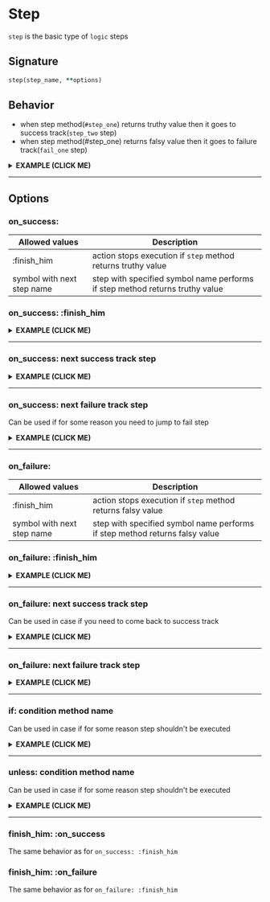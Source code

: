 # Step

`step` is the basic type of `logic` steps

## Signature

```ruby
step(step_name, **options)
```

## Behavior

 - when step method(`#step_one`) returns truthy value then it goes to success track(`step_two` step)
 - when step method(#step_one) returns falsy value then it goes to failure track(`fail_one` step)

<details><summary><b>EXAMPLE (CLICK ME)</b></summary>
<p>

  ```ruby
    require 'decouplio'

    class SomeAction < Decouplio::Action
      logic do
        step :step_one
        fail :fail_one
        step :step_two
      end

      def step_one(param_for_step_one:, **)
        param_for_step_one
      end

      def fail_one(**)
        ctx[:action_failed] = true
      end

      def step_two(**)
        ctx[:result] = 'Success'
      end
    end

    success_action = SomeAction.call(param_for_step_one: true)
    failure_action = SomeAction.call(param_for_step_one: false)

    success_action # =>
    # Result: success

    # Railway Flow:
    #   step_one -> step_two

    # Context:
    #   {:param_for_step_one=>true, :result=>"Success"}

    # Errors:
    #   {}

    failure_action # =>
    # Result: failure

    # Railway Flow:
    #   step_one -> fail_one

    # Context:
    #   {:param_for_step_one=>false, :action_failed=>true}

    # Errors:
    #   {}
  ```

  ```mermaid
    flowchart LR
        A(start)-->B(step_one);
        B(step_one)-->|success track|C(step_two);
        B(step_one)-->|failure track|D(fail_one);
        C(step_two)-->|success track|E(finish_success);
        D(fail_one)-->|failure track|F(finish_failure);
  ```

</p>
</details>

***

## Options

### on_success:
|Allowed values|Description|
|-|-|
|:finish_him|action stops execution if `step` method returns truthy value|
|symbol with next step name|step with specified symbol name performs if step method returns truthy value|

### on_success: :finish_him

<details><summary><b>EXAMPLE (CLICK ME)</b></summary>
<p>

  ```ruby
    require 'decouplio'

    class SomeActionOnSuccessFinishHim < Decouplio::Action
      logic do
        step :step_one, on_success: :finish_him
        fail :fail_one
        step :step_two
      end

      def step_one(param_for_step_one:, **)
        param_for_step_one
      end

      def fail_one(**)
        ctx[:action_failed] = true
      end

      def step_two(**)
        ctx[:result] = 'Success'
      end
    end

    success_action = SomeActionOnSuccessFinishHim.call(param_for_step_one: true)
    failure_action = SomeActionOnSuccessFinishHim.call(param_for_step_one: false)
    success_action # =>
    # Result: success

    # Railway Flow:
    #   step_one

    # Context:
    #   {:param_for_step_one=>true}

    # Errors:
    #   {}

    failure_action # =>
    # Result: failure

    # Railway Flow:
    #   step_one -> fail_one

    # Context:
    #   {:param_for_step_one=>false, :action_failed=>true}

    # Errors:
    #   {}
  ```

  ```mermaid
  flowchart LR
      1(start)-->2(step_one);
      2(step_one)-->|success track|3(finish_success);
      2(step_one)-->|failure track|4(fail_one);
      4(fail_one)-->|failure track|5(finish_failure);
  ```
</p>
</details>

***

### on_success: next success track step

<details><summary><b>EXAMPLE (CLICK ME)</b></summary>
<p>

  ```ruby
    require 'decouplio'

    class SomeActionOnSuccessToSuccessTrack < Decouplio::Action
      logic do
        step :step_one, on_success: :step_three
        fail :fail_one
        step :step_two
        step :step_three
      end

      def step_one(param_for_step_one:, **)
        param_for_step_one
      end

      def fail_one(**)
        ctx[:action_failed] = true
      end

      def step_two(**)
        ctx[:step_two] = 'Success'
      end

      def step_three(**)
        ctx[:result] = 'Result'
      end
    end

    success_action = SomeActionOnSuccessToSuccessTrack.call(param_for_step_one: true)
    failure_action = SomeActionOnSuccessToSuccessTrack.call(param_for_step_one: false)
    success_action # =>
    # Result: success

    # Railway Flow:
    #   step_one -> step_three

    # Context:
    #   {:param_for_step_one=>true, :result=>"Result"}

    # Errors:
    #   {}

    failure_action # =>
    # Result: failure

    # Railway Flow:
    #   step_one -> fail_one

    # Context:
    #   {:param_for_step_one=>false, :action_failed=>true}

    # Errors:
    #   {}
  ```

  ```mermaid
  flowchart LR
      A(start)-->B(step_one);
      B(step_one)-->|success track|C(step_three);
      B(step_one)-->|failure track|D(fail_one);
      C(step_three)-->|success track|E(finish_success);
      D(fail_one)-->|failure track|F(finish_failure);
  ```

</p>
</details>

***

### on_success: next failure track step

Can be used if for some reason you need to jump to fail step

<details><summary><b>EXAMPLE (CLICK ME)</b></summary>
<p>

  ```ruby
    require 'decouplio'

    class SomeActionOnSuccessToFailureTrack < Decouplio::Action
      logic do
        step :step_one, on_success: :fail_two
        fail :fail_one
        step :step_two
        step :step_three
        fail :fail_two
      end

      def step_one(param_for_step_one:, **)
        param_for_step_one
      end

      def fail_one(**)
        ctx[:action_failed] = true
      end

      def step_two(**)
        ctx[:step_two] = 'Success'
      end

      def step_three(**)
        ctx[:result] = 'Result'
      end

      def fail_two(**)
        ctx[:fail_two] = 'Failure'
      end
    end

    success_action = SomeActionOnSuccessToFailureTrack.call(param_for_step_one: true)
    failure_action = SomeActionOnSuccessToFailureTrack.call(param_for_step_one: false)
    success_action # =>
    # Result: failure

    # Railway Flow:
    #   step_one -> fail_two

    # Context:
    #   {:param_for_step_one=>true, :fail_two=>"Failure"}

    # Errors:
    #   {}

    failure_action # =>
    # Result: failure

    # Railway Flow:
    #   step_one -> fail_one -> fail_two

    # Context:
    #   {:param_for_step_one=>false, :action_failed=>true, :fail_two=>"Failure"}

    # Errors:
    #   {}
  ```

  ```mermaid
  flowchart LR
      A(start)-->B(step_one);
      B(step_one)-->|success track|C(fail_two);
      B(step_one)-->|failure track|D(fail_one);
      C(fail_two)-->|success track|E(finish_failure);
      D(fail_one)-->|failure track|C(fail_two);
      C(fail_two)-->|failure track|E(finish_failure);
  ```

</p>
</details>

***

### on_failure:
|Allowed values|Description|
|-|-|
|:finish_him|action stops execution if `step` method returns falsy value|
|symbol with next step name|step with specified symbol name performs if step method returns falsy value|

### on_failure: :finish_him

<details><summary><b>EXAMPLE (CLICK ME)</b></summary>
<p>

  ```ruby
    require 'decouplio'

    class SomeActionOnFailureFinishHim < Decouplio::Action
      logic do
        step :step_one, on_failure: :finish_him
        fail :fail_one
        step :step_two
        fail :fail_two
      end

      def step_one(param_for_step_one:, **)
        param_for_step_one
      end

      def fail_one(**)
        ctx[:action_failed] = true
      end

      def step_two(**)
        ctx[:result] = 'Success'
      end

      def fail_two(**)
        ctx[:fail_two] = 'failure'
      end
    end

    success_action = SomeActionOnFailureFinishHim.call(param_for_step_one: true)
    failure_action = SomeActionOnFailureFinishHim.call(param_for_step_one: false)
    success_action # =>
    # Result: success

    # Railway Flow:
    #   step_one -> step_two

    # Context:
    #   {:param_for_step_one=>true, :result=>"Success"}

    # Errors:
    #   {}

    failure_action # =>
    # Result: failure

    # Railway Flow:
    #   step_one

    # Context:
    #   {:param_for_step_one=>false}

    # Errors:
    #   {}
  ```

  ```mermaid
  flowchart LR
      1(start)-->2(step_one);
      2(step_one)-->|success track|3(step_two);
      3(step_two)-->|success track|5(finish_success);
      2(step_one)-->|failure track|4(finish_failure);
  ```
</p>
</details>

***

### on_failure: next success track step

Can be used in case if you need to come back to success track

<details><summary><b>EXAMPLE (CLICK ME)</b></summary>
<p>

  ```ruby
    require 'decouplio'

    class SomeActionOnFailureToSuccessTrack < Decouplio::Action
      logic do
        step :step_one, on_failure: :step_three
        fail :fail_one
        step :step_two
        fail :fail_two
        step :step_three
      end

      def step_one(param_for_step_one:, **)
        param_for_step_one
      end

      def fail_one(**)
        ctx[:action_failed] = true
      end

      def step_two(**)
        ctx[:result] = 'Success'
      end

      def fail_two(**)
        ctx[:fail_two] = 'failure'
      end

      def step_three(**)
        ctx[:step_three] = 'Success'
      end
    end

    success_action = SomeActionOnFailureToSuccessTrack.call(param_for_step_one: true)
    failure_action = SomeActionOnFailureToSuccessTrack.call(param_for_step_one: false)
    success_action # =>
    # Result: success

    # Railway Flow:
    #   step_one -> step_two -> step_three

    # Context:
    #   {:param_for_step_one=>true, :result=>"Success", :step_three=>"Success"}

    # Errors:
    #   {}


    failure_action # =>
    # Result: success

    # Railway Flow:
    #   step_one -> step_three

    # Context:
    #   {:param_for_step_one=>false, :step_three=>"Success"}

    # Errors:
    #   {}
  ```

  ```mermaid
  flowchart LR
      1(start)-->2(step_one);
      2(step_one)-->|success track|3(step_two);
      3(step_two)-->|success track|4(step_three);
      4(step_three)-->|success track|5(finish_success);
      2(step_one)-->|failure track|4(step_three);
  ```
</p>
</details>

***

### on_failure: next failure track step

<details><summary><b>EXAMPLE (CLICK ME)</b></summary>
<p>

  ```ruby
    require 'decouplio'

    class SomeActionOnFailureToFailureTrack < Decouplio::Action
      logic do
        step :step_one, on_failure: :fail_two
        fail :fail_one
        step :step_two
        fail :fail_two
        step :step_three
      end

      def step_one(param_for_step_one:, **)
        param_for_step_one
      end

      def fail_one(**)
        ctx[:action_failed] = true
      end

      def step_two(**)
        ctx[:result] = 'Success'
      end

      def fail_two(**)
        ctx[:fail_two] = 'failure'
      end

      def step_three(**)
        ctx[:step_three] = 'Success'
      end
    end

    success_action = SomeActionOnFailureToFailureTrack.call(param_for_step_one: true)
    failure_action = SomeActionOnFailureToFailureTrack.call(param_for_step_one: false)
    success_action # =>
    # Result: success

    # Railway Flow:
    #   step_one -> step_two -> step_three

    # Context:
    #   {:param_for_step_one=>true, :result=>"Success", :step_three=>"Success"}

    # Errors:
    #   {}

    failure_action # =>
    # Result: failure

    # Railway Flow:
    #   step_one -> fail_two

    # Context:
    #   {:param_for_step_one=>false, :fail_two=>"failure"}

    # Errors:
    #   {}
  ```

  ```mermaid
  flowchart LR
      1(start)-->2(step_one);
      2(step_one)-->|success track|3(step_two);
      3(step_two)-->|success track|4(step_three);
      4(step_three)-->|success track|5(finish_success);
      2(step_one)-->|failure track|6(fail_two);
      6(fail_two)-->|failure track|7(finish_failure);
  ```
</p>
</details>

***

### if: condition method name
Can be used in case if for some reason step shouldn't be executed

<details><summary><b>EXAMPLE (CLICK ME)</b></summary>
<p>

  ```ruby
    require 'decouplio'

    class SomeActionOnIfCondition < Decouplio::Action
      logic do
        step :step_one
        fail :fail_one
        step :step_two
        fail :fail_two
        step :step_three, if: :step_condition?
      end

      def step_one(param_for_step_one:, **)
        param_for_step_one
      end

      def fail_one(**)
        ctx[:action_failed] = true
      end

      def step_two(**)
        ctx[:result] = 'Success'
      end

      def fail_two(**)
        ctx[:fail_two] = 'failure'
      end

      def step_three(**)
        ctx[:step_three] = 'Success'
      end

      def step_condition?(step_condition_param:, **)
        step_condition_param
      end
    end

    condition_positive = SomeActionOnIfCondition.call(
      param_for_step_one: true,
      step_condition_param: true
    )
    condition_negative = SomeActionOnIfCondition.call(
      param_for_step_one: true,
      step_condition_param: false
    )
    condition_positive # =>
    # Result: success

    # Railway Flow:
    #   step_one -> step_two -> step_three

    # Context:
    #   {:param_for_step_one=>true, :step_condition_param=>true, :result=>"Success", :step_three=>"Success"}

    # Errors:
    #   {}

    condition_negative # =>
    # Result: success

    # Railway Flow:
    #   step_one -> step_two

    # Context:
    #   {:param_for_step_one=>true, :step_condition_param=>false, :result=>"Success"}

    # Errors:
    #   {}
  ```

  ```mermaid
  flowchart LR
      1(start)-->2(step_one);
      2(step_one)-->|condition positive|3(step_two);
      3(step_two)-->|condition positive|4(step_three);
      4(step_three)-->|condition positive|5(finish_success);
      2(step_one)-->|condition negative|6(step_two);
      6(step_two)-->|condition negative|7(finish_success);
  ```
</p>
</details>

***

### unless: condition method name
Can be used in case if for some reason step shouldn't be executed

<details><summary><b>EXAMPLE (CLICK ME)</b></summary>
<p>

  ```ruby
    require 'decouplio'

    class SomeActionOnUnlessCondition < Decouplio::Action
      logic do
        step :step_one
        fail :fail_one
        step :step_two
        fail :fail_two
        step :step_three, unless: :step_condition?
      end

      def step_one(param_for_step_one:, **)
        param_for_step_one
      end

      def fail_one(**)
        ctx[:action_failed] = true
      end

      def step_two(**)
        ctx[:result] = 'Success'
      end

      def fail_two(**)
        ctx[:fail_two] = 'failure'
      end

      def step_three(**)
        ctx[:step_three] = 'Success'
      end

      def step_condition?(step_condition_param:, **)
        step_condition_param
      end
    end

    condition_positive = SomeActionOnUnlessCondition.call(
      param_for_step_one: true,
      step_condition_param: true
    )
    condition_negative = SomeActionOnUnlessCondition.call(
      param_for_step_one: true,
      step_condition_param: false
    )
    condition_positive # =>
    # Result: success

    # Railway Flow:
    #   step_one -> step_two

    # Context:
    #   {:param_for_step_one=>true, :step_condition_param=>true, :result=>"Success"}

    # Errors:
    #   {}

    condition_negative # =>
    # Result: success

    # Railway Flow:
    #   step_one -> step_two -> step_three

    # Context:
    #   {:param_for_step_one=>true, :step_condition_param=>false, :result=>"Success", :step_three=>"Success"}

    # Errors:
    #   {}
  ```

  ```mermaid
  flowchart LR
      1(start)-->2(step_one);
      2(step_one)-->|condition positive|3(step_two);
      3(step_two)-->|condition positive|4(finish_success);
      2(step_one)-->|condition negative|5(step_two);
      5(step_two)-->|condition negative|6(step_three);
      6(step_three)-->|condition negative|7(finish_success);
  ```
</p>
</details>

***

### finish_him: :on_success
The same behavior as for `on_success: :finish_him`

### finish_him: :on_failure
The same behavior as for `on_failure: :finish_him`
